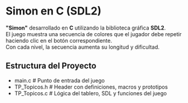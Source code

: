 # Simon en C (SDL2)

**"Simon"** desarrollado en **C** utilizando la biblioteca gráfica **SDL2**.  
El juego muestra una secuencia de colores que el jugador debe repetir haciendo clic en el botón correspondiente.  
Con cada nivel, la secuencia aumenta su longitud y dificultad.

## Estructura del Proyecto

- main.c # Punto de entrada del juego
- TP_Topicos.h # Header con definiciones, macros y prototipos
- TP_Topicos.c # Lógica del tablero, SDL y funciones del juego

